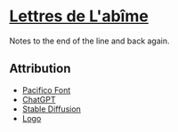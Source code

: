 # [Lettres de L'abîme](https://letters-from-the-abyss.com)

Notes to the end of the line and back again.

## Attribution

- [Pacifico Font](https://fonts.google.com/specimen/Pacifico)
- [ChatGPT](https://chat.openai.com/)
- [Stable Diffusion](https://stablediffusionweb.com/#ai-image-generator)
- [Logo](https://www.svgrepo.com/svg/528342/letter-opened)
<!-- - [CSS Doodle](https://css-doodle.com/) -->
